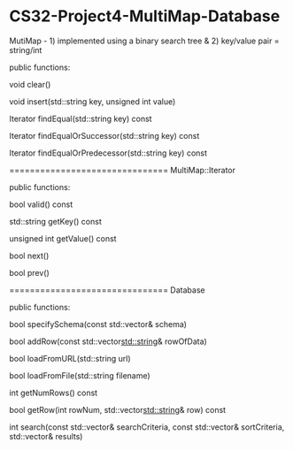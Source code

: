 CS32-Project4-MultiMap-Database
===============================
MutiMap - 1) implemented using a binary search tree & 2) key/value pair = string/int



public functions:

 void clear()
 
 void insert(std::string key, unsigned int value)
 
 Iterator findEqual(std::string key) const
 
 Iterator findEqualOrSuccessor(std::string key) const
 
 Iterator findEqualOrPredecessor(std::string key) const
 

===============================
MultiMap::Iterator



public functions:

 bool valid() const
 
 std::string getKey() const
 
 unsigned int getValue() const
 
 bool next()
 
 bool prev()

===============================
Database



public functions:

 bool specifySchema(const std::vector<FieldDescriptor>& schema)
 
 bool addRow(const std::vector<std::string>& rowOfData)
 
 bool loadFromURL(std::string url)
 
 bool loadFromFile(std::string filename)
 
 int getNumRows() const
 
 bool getRow(int rowNum, std::vector<std::string>& row) const
 
 int search(const std::vector<SearchCriterion>& searchCriteria,
const std::vector<SortCriterion>& sortCriteria, std::vector<int>& results)
